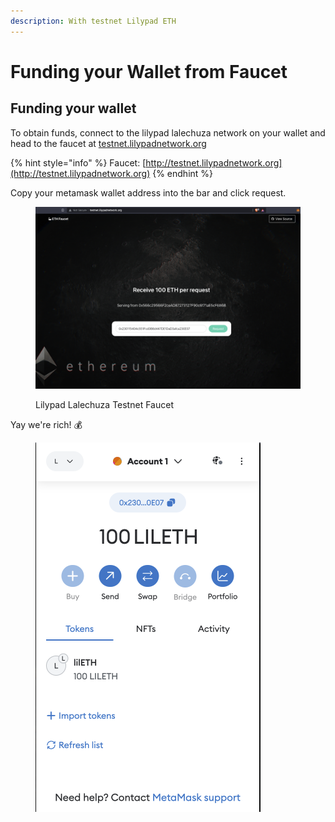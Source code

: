 ```yaml
---
description: With testnet Lilypad ETH
---
```


# Funding your Wallet from Faucet

## Funding your wallet

To obtain funds, connect to the lilypad lalechuza network on your wallet and head to the faucet at [testnet.lilypadnetwork.org](http://testnet.lilypadnetwork.org)

{% hint style="info" %}
Faucet: [http://testnet.lilypadnetwork.org](http://testnet.lilypadnetwork.org)
{% endhint %}

Copy your metamask wallet address into the bar and click request.

<figure><img src="../../.gitbook/assets/Screenshot 2023-07-13 at 1.19.16 pm.png" alt=""><figcaption><p>Lilypad Lalechuza Testnet Faucet</p></figcaption></figure>

Yay we're rich! :moneybag:

<figure><img src="../../.gitbook/assets/image (1) (1) (1) (1) (1) (1) (1) (1) (1) (1).png" alt=""><figcaption></figcaption></figure>
